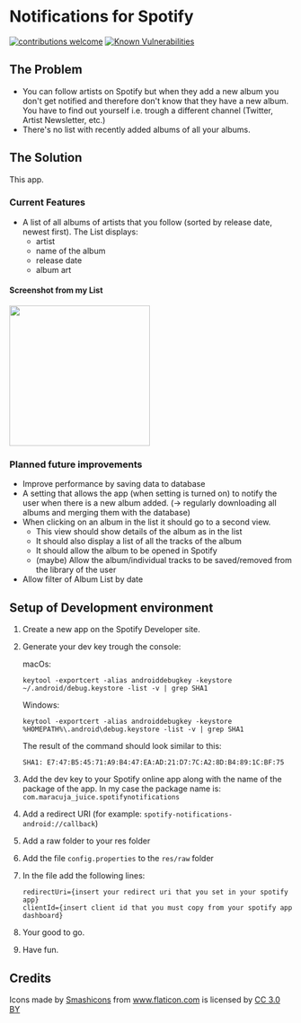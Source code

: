 # Notifications for Spotify

[![contributions welcome](https://img.shields.io/badge/contributions-welcome-brightgreen.svg?style=flat)](https://github.com/maracuja-juice/notifications-for-spotify/issues)
[![Known Vulnerabilities](https://snyk.io/test/github/maracuja-juice/notifications-for-spotify/badge.svg?targetFile=app%2Fbuild.gradle)](https://snyk.io/test/github/maracuja-juice/notifications-for-spotify?targetFile=app%2Fbuild.gradle)


## The Problem

- You can follow artists on Spotify but when they add a new album you don't get notified and therefore don't know that they have a new album. You have to find out yourself i.e. trough a different channel (Twitter, Artist Newsletter, etc.)
- There's no list with recently added albums of all your albums.

## The Solution

This app.

### Current Features

- A list of all albums of artists that you follow (sorted by release date, newest first). 
The List displays:
   - artist
   - name of the album
   - release date
   - album art
#### Screenshot from my List

   <img src="https://user-images.githubusercontent.com/16801528/37864067-a1e5a17c-2f69-11e8-97ce-2896cf6ce4da.png" width="250">

### Planned future improvements
- Improve performance by saving data to database
- A setting that allows the app (when setting is turned on) to notify the user when there is a new album added. (-> regularly downloading all albums and merging them with the database)
- When clicking on an album in the list it should go to a second view. 
    * This view should show details of the album as in the list
    * It should also display a list of all the tracks of the album
    * It should allow the album to be opened in Spotify
    * (maybe) Allow the album/individual tracks to be saved/removed from the library of the user
- Allow filter of Album List by date
    
## Setup of Development environment

1. Create a new app on the Spotify Developer site. 
2. Generate your dev key trough the console:

    macOs:

    `keytool -exportcert -alias androiddebugkey -keystore ~/.android/debug.keystore -list -v | grep SHA1`

    Windows:

    `keytool -exportcert -alias androiddebugkey -keystore %HOMEPATH%\.android\debug.keystore -list -v | grep SHA1`

    The result of the command should look similar to this:

    `SHA1: E7:47:B5:45:71:A9:B4:47:EA:AD:21:D7:7C:A2:8D:B4:89:1C:BF:75`

3. Add the dev key to your Spotify online app along with the name of the package of the app.
In my case the package name is: `com.maracuja_juice.spotifynotifications`

4. Add a redirect URI
(for example: `spotify-notifications-android://callback`)

5. Add a raw folder to your res folder
6. Add the file `config.properties` to the `res/raw` folder
7. In the file add the following lines:
    ```
   redirectUri={insert your redirect uri that you set in your spotify app}
   clientId={insert client id that you must copy from your spotify app dashboard}
    ```

8. Your good to go.
9. Have fun.

## Credits

<div>Icons made by <a href="https://www.flaticon.com/authors/smashicons" title="Smashicons">Smashicons</a> from <a href="https://www.flaticon.com/" title="Flaticon">www.flaticon.com</a> is licensed by <a href="http://creativecommons.org/licenses/by/3.0/" title="Creative Commons BY 3.0" target="_blank">CC 3.0 BY</a></div>
